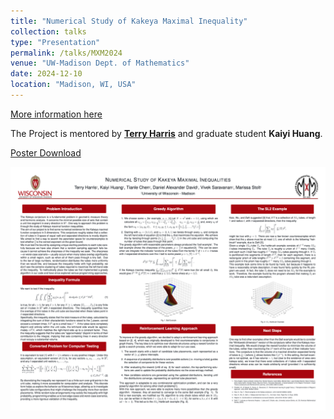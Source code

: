 ```yaml
---
title: "Numerical Study of Kakeya Maximal Inequality"
collection: talks
type: "Presentation"
permalink: /talks/MXM2024
venue: "UW-Madison Dept. of Mathematics"
date: 2024-12-10
location: "Madison, WI, USA"
---
```


[More information here](https://mxm.math.wisc.edu/fall-2024/)

The Project is mentored by **[Terry Harris](https://sites.google.com/view/terryljh/)** and graduate student **Kaiyi Huang**.

[Poster Download](/files/MXM_Kakeya.pdf)

![Poster](/images/MXM_Kakeya.png)
